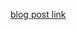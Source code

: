 
[blog post link](https://medium.com/@pjjames095/heart-disease-prediction-using-machine-learning-a-step-by-step-guide-23b953f931d2)
